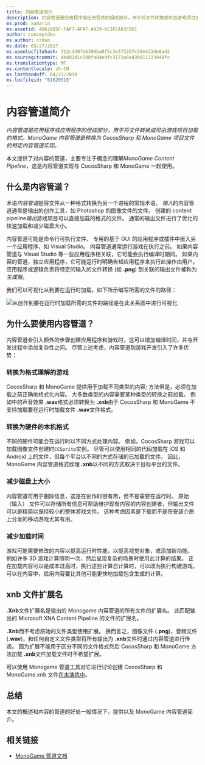```yaml
---
title: 内容管道简介
description: 内容管道是应用程序或应用程序的组成部分，用于将文件转换成可由游戏项目加载的格式。 MonoGame 内容管道是转换为 CocosSharp 和 MonoGame 项目文件的特定内容管道实现。
ms.prod: xamarin
ms.assetid: 40628B5F-FAF7-4FA7-A929-6C3FEA83F8EC
author: conceptdev
ms.author: crdun
ms.date: 03/27/2017
ms.openlocfilehash: 712c430fb6309ba0f5c3e573267c59e422de8ad2
ms.sourcegitcommit: 4b402d1c508fa84e4fc3171a6e43b811323948fc
ms.translationtype: MT
ms.contentlocale: zh-CN
ms.lasthandoff: 04/23/2019
ms.locfileid: "61029515"
---
```

# <a name="introduction-to-content-pipelines"></a>内容管道简介

_内容管道是应用程序或应用程序的组成部分，用于将文件转换成可由游戏项目加载的格式。MonoGame 内容管道是转换为 CocosSharp 和 MonoGame 项目文件的特定内容管道实现。_

本文提供了对内容的管道，主要专注于概念的理解*MonoGame Content Pipeline*，这是内容管道实现与 CocosSharp 和 MonoGame 一起使用。


## <a name="what-is-a-content-pipeline"></a>什么是内容管道？

术语*内容管道*是将文件从一种格式转换为另一个进程的常规术语。 *输入*的内容管道通常是输出的创作工具，如 Photoshop 的图像文件的文件。 创建的 content pipeline*输出*游戏项目可以直接加载的格式的文件。 通常的输出文件进行了优化的快速加载和减少磁盘大小。

内容管道可能是命令行可执行文件、 专用的基于 GUI 的应用程序或插件中嵌入另一个应用程序，如 Visual Studio。 内容管道通常运行游戏在执行之前。 如果内容管道与 Visual Studio 等一些应用程序相关联，它可能会执行编译时期间。 如果内容的管道，独立应用程序，它可能运行时明确告知应用程序来执行此操作由用户。 应用程序或逻辑负责将特定的输入的文件转换 (如 **.png**) 到关联的输出文件被称为*生成器*。 

我们可以可视化从到要在运行时加载，如下所示编写所需的文件的路径：

![](introduction-images/image1.png "从创作到要在运行时加载所需的文件的路径是在此关系图中进行可视化")

## <a name="why-use-a-content-pipeline"></a>为什么要使用内容管道？

内容管道会引入额外的步骤创建应用程序和游戏时，这可以增加编译时间，并与开发过程中添加复杂性之间。 尽管上述考虑，内容管道到游戏开发引入了许多优势：


### <a name="converting-to-a-format-understood-by-the-game"></a>转换为格式理解的游戏

CocosSharp 和 MonoGame 提供用于加载不同类型的内容; 方法但是，必须在加载之前正确地格式化内容。 大多数类型的内容需要某种类型的转换之前加载。 例如中的声音效果 **.wav**格式必须转换为 **.xnb**由于 CocosSharp 和 MonoGame 不支持加载要在运行时加载文件 **.wav**文件格式。


### <a name="converting-to-a-format-native-to-the-hardware"></a>转换为硬件的本机格式

不同的硬件可能会在运行时以不同方式处理内容。 例如，CocosSharp 游戏可以加载图像文件创建时`CCSprite`实例。 尽管可以使用相同的代码加载在 iOS 和 Android 上的文件，但每个平台以不同的方式存储的已加载的文件。 因此，MonoGame 内容管道格式纹理 **.xnb**以不同的方式取决于目标平台的文件。


### <a name="reducing-size-on-disk"></a>减少磁盘上大小 

内容管道可用于删除信息，这是在创作时很有用，但不是需要在运行时。 原始 （输入） 文件可以存储所有信息可帮助维护现有内容的内容创建者，但输出文件可以是精简以保持较小的整体游戏文件。 这种考虑因素是下载而不是在安装介质上分发的移动游戏尤其有用。


### <a name="reducing-load-time"></a>减少加载时间

游戏可能需要修改的内容以提高运行时性能，以提高视觉对象，或添加新功能。 例如许多 3D 游戏计算照明一次，然后呈现复杂的场景时使用此计算的结果。 正在加载内容可以是成本过高时，执行这些计算自计算时，可以改为执行构建游戏。 可以在内容中，启用内容要比其他可能更快地加载包含生成的计算。 


## <a name="xnb-file-extension"></a>xnb 文件扩展名

**.Xnb**文件扩展名是输出的 Monogame 内容管道的所有文件的扩展名。 此匹配输出的 Microsoft XNA Content Pipeline 的文件的扩展名。

**.Xnb**而不考虑原始的文件类型使用扩展。 换而言之，图像文件 (**.png**)，音频文件 (**.wav**)，和任何自定义文件类型将所有输出为 **.xnb**文件时通过内容管道进行传递。 因为扩展不能用于区分不同的文件格式然后 CocosSharp 和 MonoGame 方法加载 **.xnb**文件加载文件时不希望扩展。

可以使用 Monogame 管道工具对它进行讨论创建 CocosSharp 和 MonoGame.xnb 文件[在本演练中](~/graphics-games/cocossharp/content-pipeline/walkthrough.md)。


## <a name="summary"></a>总结

本文的概述和内容的管道的好处一般情况下，提供以及 MonoGame 内容管道简介。

## <a name="related-links"></a>相关链接

- [MonoGame 管道文档](http://www.monogame.net/documentation/?page=Pipeline)
